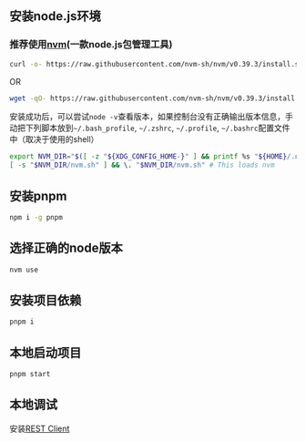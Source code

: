 ## 安装node.js环境

### 推荐使用[nvm](https://github.com/nvm-sh/nvm)(一款node.js包管理工具)

```bash
curl -o- https://raw.githubusercontent.com/nvm-sh/nvm/v0.39.3/install.sh | bash
```

OR

```bash
wget -qO- https://raw.githubusercontent.com/nvm-sh/nvm/v0.39.3/install.sh | bash
```

安装成功后，可以尝试`node -v`查看版本，如果控制台没有正确输出版本信息，手动把下列脚本放到`~/.bash_profile`, `~/.zshrc`, `~/.profile`, `~/.bashrc`配置文件中（取决于使用的shell）

```bash
export NVM_DIR="$([ -z "${XDG_CONFIG_HOME-}" ] && printf %s "${HOME}/.nvm" || printf %s "${XDG_CONFIG_HOME}/nvm")"
[ -s "$NVM_DIR/nvm.sh" ] && \. "$NVM_DIR/nvm.sh" # This loads nvm
```

## 安装pnpm

```bash
npm i -g pnpm
```

## 选择正确的node版本

```bash
nvm use
```

## 安装项目依赖

```bash
pnpm i
```

## 本地启动项目

```bash
pnpm start
```

## 本地调试

安装[REST Client](https://marketplace.visualstudio.com/items?itemName=humao.rest-client)